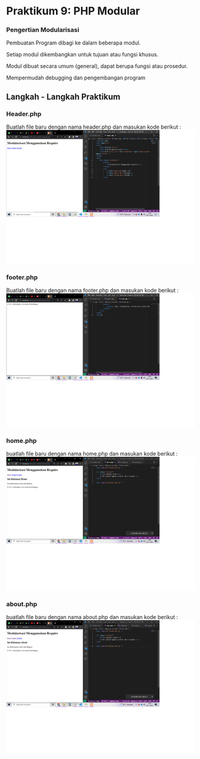 # Praktikum 9: PHP Modular
### Pengertian Modularisasi
Pembuatan Program dibagi ke dalam beberapa modul. <p>Setiap modul dikembangkan untuk tujuan atau fungsi khusus.</p><p>Modul dibuat secara umum (general), dapat berupa fungsi atau
prosedur.</p><p>Mempermudah debugging dan pengembangan program</p>
## Langkah - Langkah Praktikum
### Header.php
Buatlah file baru dengan nama header.php
dan masukan kode berikut :
![gambar1](screenshoot/ss1.png)
### footer.php
Buatlah file baru dengan nama footer.php
dan masukan kode berikut :
![gambar2](screenshoot/ss2.png)
### home.php
buatlah file baru dengan nama home.php
dan masukan kode berikut :
![gambar3](screenshoot/ss3.png)
### about.php
buatlah file baru dengan nama about.php
dan masukan kode berikut :
![gambar4](screenshoot/ss4.png)

